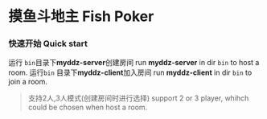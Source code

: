 # 摸鱼斗地主 Fish Poker

### 快速开始 Quick start
运行 <code>bin</code>目录下**myddz-server**创建房间
run **myddz-server** in dir <code>bin</code> to host a room.
运行<code>bin</code> 目录下**myddz-client**加入房间
run **myddz-client** in dir <code>bin</code> to join a room.

> 支持2人,3人模式(创建房间时进行选择)
> support 2 or 3 player, whihch could be chosen when host a room.


